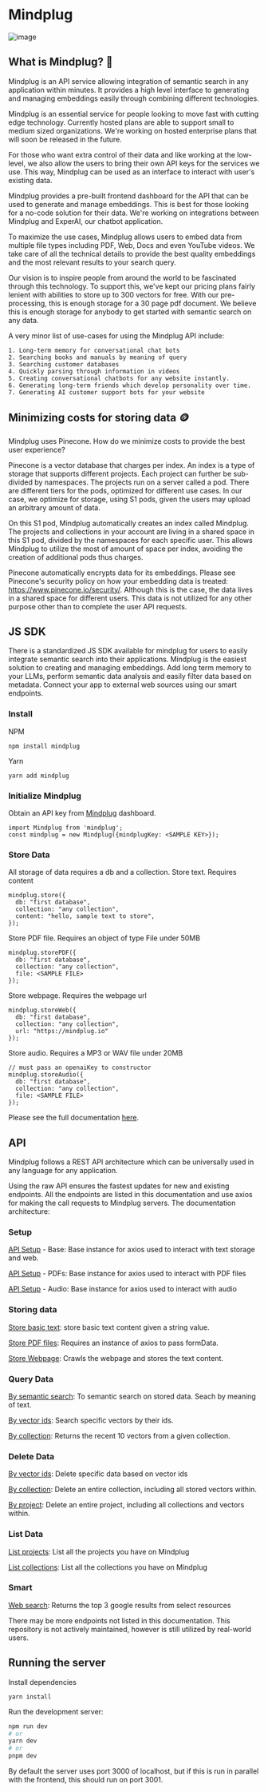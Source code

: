 # Mindplug
![image](https://github.com/AmritpalChera/mindplug_api/assets/52187061/40cabf3a-1bbd-45f4-9afe-8f284e298b86)


## What is Mindplug? 🤔
Mindplug is an API service allowing integration of semantic search in any application within minutes. It provides a high level interface to generating and managing embeddings easily through combining different technologies. 

Mindplug is an essential service for people looking to move fast with cutting edge technology. Currently hosted plans are able to support small to medium sized organizations. We're working on hosted enterprise plans that will soon be released in the future.

For those who want extra control of their data and like working at the low-level, we also allow the users to bring their own API keys for the services we use. This way, Mindplug can be used as an interface to interact with user's existing data.

Mindplug provides a pre-built frontend dashboard for the API that can be used to generate and manage embeddings. This is best for those looking for a no-code solution for their data. We're working on integrations between Mindplug and ExperAI, our chatbot application.

To maximize the use cases, Mindplug allows users to embed data from multiple file types including PDF, Web, Docs and even YouTube videos. We take care of all the technical details to provide the best quality embeddings and the most relevant results to your search query.

Our vision is to inspire people from around the world to be fascinated through this technology. To support this, we've kept our pricing plans fairly lenient with abilities to store up to 300 vectors for free. With our pre-processing, this is enough storage for a 30 page pdf document. We believe this is enough storage for anybody to get started with semantic search on any data.

A very minor list of use-cases for using the Mindplug API include: 
```
1. Long-term memory for conversational chat bots
2. Searching books and manuals by meaning of query
3. Searching customer databases
4. Quickly parsing through information in videos
5. Creating conversational chatbots for any website instantly.
6. Generating long-term friends which develop personality over time.
7. Generating AI customer support bots for your website
```

## Minimizing costs for storing data 🪙
Mindplug uses Pinecone. How do we minimize costs to provide the best user experience? 

Pinecone is a vector database that charges per index. An index is a type of storage that supports different projects. Each project can further be sub-divided by namespaces. The projects run on a server called a pod. There are different tiers for the pods, optimized for different use cases. In our case, we optimize for storage, using S1 pods, given the users may upload an arbitrary amount of data. 

On this S1 pod, Mindplug automatically creates an index called Mindplug. The projects and collections in your account are living in a shared space in this S1 pod, divided by the namespaces for each specific user. This allows Mindplug to utilize the most of amount of space per index, avoiding the creation of additional pods thus charges.

Pinecone automatically encrypts data for its embeddings. Please see Pinecone's security policy on how your embedding data is treated: https://www.pinecone.io/security/. Although this is the case, the data lives in a shared space for different users. This data is not utilized for any other purpose other than to complete the user API requests.

## JS SDK
There is a standardized JS SDK available for mindplug for users to easily integrate semantic search into their applications. Mindplug is the easiest solution to creating and managing embeddings. Add long term memory to your LLMs, perform semantic data analysis and easily filter data based on metadata. Connect your app to external web sources using our smart endpoints.

### Install
NPM
```
npm install mindplug
```
Yarn
```
yarn add mindplug
```

### Initialize Mindplug
Obtain an API key from [Mindplug](https://www.mindplug.io/) dashboard.
```
import Mindplug from 'mindplug';
const mindplug = new Mindplug({mindplugKey: <SAMPLE KEY>});
```

### Store Data
All storage of data requires a db and a collection.
Store text. Requires content
```
mindplug.store({
  db: "first database",
  collection: "any collection",
  content: "hello, sample text to store",
});
```

Store PDF file. Requires an object of type File under 50MB
```
mindplug.storePDF({
  db: "first database",
  collection: "any collection",
  file: <SAMPLE FILE>
});
```

Store webpage. Requires the webpage url
```
mindplug.storeWeb({
  db: "first database",
  collection: "any collection",
  url: "https://mindplug.io"
});
```

Store audio. Requires a MP3 or WAV file under 20MB
```
// must pass an openaiKey to constructor
mindplug.storeAudio({
  db: "first database",
  collection: "any collection",
  file: <SAMPLE FILE> 
});
```



Please see the full documentation [here](https://docs.mindplug.io/javascript-sdk).

## API
Mindplug follows a REST API architecture which can be universally used in any language for any application.

Using the raw API ensures the fastest updates for new and existing endpoints. All the endpoints are listed in this documentation and use axios for making the call requests to Mindplug servers.
The documentation architecture:

### Setup
[API Setup](https://docs.mindplug.io/api/api-setup-text) - Base: Base instance for axios used to interact with text storage and web.

[API Setup](https://docs.mindplug.io/api/api-setup-pdfs) - PDFs: Base instance for axios used to interact with PDF files

[API Setup](https://docs.mindplug.io/api/api-setup-audio) - Audio: Base instance for axios used to interact with audio


### Storing data
[Store basic text](https://docs.mindplug.io/api/storing-data): store basic text content given a string value.

[Store PDF files](https://docs.mindplug.io/api/store-pdf): Requires an instance of axios to pass formData.

[Store Webpage](https://docs.mindplug.io/api/store-web): Crawls the webpage and stores the text content. 

### Query Data
[By semantic search](https://docs.mindplug.io/api/query): To semantic search on stored data. Seach by meaning of text.

[By vector ids](https://docs.mindplug.io/api/query-by-ids): Search specific vectors by their ids.

[By collection](https://docs.mindplug.io/api/query-by-collection): Returns the recent 10 vectors from a given collection.

### Delete Data
[By vector ids](https://docs.mindplug.io/api/delete-by-ids): Delete specific data based on vector ids

[By collection](https://docs.mindplug.io/api/delete-collection): Delete an entire collection, including all stored vectors within.

[By project](https://docs.mindplug.io/api/delete-project): Delete an entire project, including all collections and vectors within.

### List Data
[List projects](https://docs.mindplug.io/api/list-projects): List all the projects you have on Mindplug

[List collections](https://docs.mindplug.io/api/list-collections): List all the collections you have on Mindplug

### Smart
[Web search](https://docs.mindplug.io/api/search-web): Returns the top 3 google results from select resources

There may be more endpoints not listed in this documentation. This repository is not actively maintained, however is still utilized by real-world users. 


## Running the server
Install dependencies 
```
yarn install
```

Run the development server:

```bash
npm run dev
# or
yarn dev
# or
pnpm dev
```

By default the server uses port 3000 of localhost, but if this is run in parallel with the frontend, this should run on port 3001.

